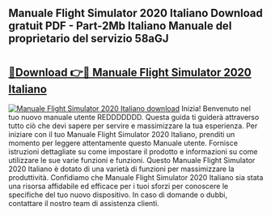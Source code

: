 ## Manuale Flight Simulator 2020 Italiano Download gratuit PDF - Part-2Mb Italiano Manuale del proprietario del servizio 58aGJ

# <h2><a href="http://dfbbj8p.blite.top/?on=Manuale+Flight+Simulator+2020+Italiano">🔗Download 👉🔴 Manuale Flight Simulator 2020 Italiano</a></h2>

[![Manuale Flight Simulator 2020 Italiano download](https://i.imgur.com/lujVjoI.png)](http://dfbbj8p.blite.top/?on=Manuale+Flight+Simulator+2020+Italiano)
Inizia! Benvenuto nel tuo nuovo manuale utente REDDDDDDD. Questa guida ti guiderà attraverso tutto ciò che devi sapere per servire e massimizzare la tua esperienza. Per iniziare con il tuo Manuale Flight Simulator 2020 Italiano, prenditi un momento per leggere attentamente questo Manuale utente. Fornisce istruzioni dettagliate su come impostare il prodotto e informazioni su come utilizzare le sue varie funzioni e funzioni. Questo Manuale Flight Simulator 2020 Italiano è dotato di una varietà di funzioni per massimizzare la produttività. Confidiamo che Manuale Flight Simulator 2020 Italiano sia stata una risorsa affidabile ed efficace per i tuoi sforzi per conoscere le specifiche del tuo nuovo dispositivo. In caso di domande o dubbi, contattare il nostro team di assistenza clienti.
